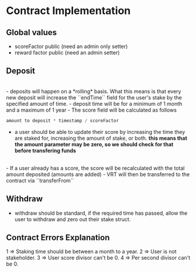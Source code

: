# Contract Implementation

## Global values
- scoreFactor public (need an admin only setter)
- reward factor public (need an admin setter)

## Deposit
<br>
- deposits will happen on a *rolling* basis. What this means is that every new deposit will increase the ``endTime`` field for the user's stake by the specified amount of time.
- deposit time will be for a minimum of 1 month and a maximum of 1 year
- The score field will be calculated as follows

```js
amount to deposit * timestamp / scoreFactor
```
- a user should be able to update their score by increasing the time they are staked for, increasing the amount of stake, or both. **this means that the amount parameter may be zero, so we should check for that before transfering funds**
<br>
- If a user already has a score, the score will be recalculated with the total amount deposited (amounts are added)
- VRT will then be transferred to the contract via ``transferFrom``

## Withdraw
- withdraw should be standard, if the required time has passed, allow the user to withdraw and zero out their stake struct.

## Contract Errors Explanation
1 => Staking time should be between a month to a year.
2 => User is not stakeholder.
3 => User score divisor can't be 0.
4 => Per second divisor can't be 0.